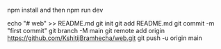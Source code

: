 npm install
and then
npm run dev


echo "# web" >> README.md
git init
git add README.md
git commit -m "first commit"
git branch -M main
git remote add origin https://github.com/KshitijBramhecha/web.git
git push -u origin main